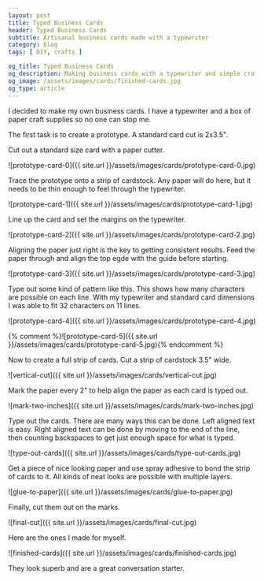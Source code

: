 ```yaml
---
layout: post
title: Typed Business Cards
header: Typed Business Cards
subtitle: Artisanal business cards made with a typewriter
category: blog
tags: [ DIY, crafts ]

og_title: Typed Business Cards
og_description: Making business cards with a typewriter and simple craft supplies.
og_image: /assets/images/cards/finished-cards.jpg
og_type: article
---
```


I decided to make my own business cards. I have a typewriter and a box of paper craft supplies so no one can stop me.

The first task is to create a prototype. A standard card cut is 2x3.5".

Cut out a standard size card with a paper cutter.

![prototype-card-0]({{ site.url }}/assets/images/cards/prototype-card-0.jpg)

Trace the prototype onto a strip of cardstock. Any paper will do here, but it needs to be thin enough to feel through the typewriter.

![prototype-card-1]({{ site.url }}/assets/images/cards/prototype-card-1.jpg)

Line up the card and set the margins on the typewriter.

![prototype-card-2]({{ site.url }}/assets/images/cards/prototype-card-2.jpg)

Aligning the paper just right is the key to getting consistent results. Feed the paper through and align the top egde with the guide before starting.

![prototype-card-3]({{ site.url }}/assets/images/cards/prototype-card-3.jpg)

Type out some kind of pattern like this. This shows how many characters are possible on each line. With my typewriter and standard card dimensions I was able to fit 32 characters on 11 lines.

![prototype-card-4]({{ site.url }}/assets/images/cards/prototype-card-4.jpg)

{% comment %}![prototype-card-5]({{ site.url }}/assets/images/cards/prototype-card-5.jpg){% endcomment %}

Now to create a full strip of cards. Cut a strip of cardstock 3.5" wide.

![vertical-cut]({{ site.url }}/assets/images/cards/vertical-cut.jpg)

Mark the paper every 2" to help align the paper as each card is typed out.

![mark-two-inches]({{ site.url }}/assets/images/cards/mark-two-inches.jpg)

Type out the cards. There are many ways this can be done. Left aligned text is easy. Right aligned text can be done by moving to the end of the line, then counting backspaces to get just enough space for what is typed.

![type-out-cards]({{ site.url }}/assets/images/cards/type-out-cards.jpg)

Get a piece of nice looking paper and use spray adhesive to bond the strip of cards to it. All kinds of neat looks are possible with multiple layers.

![glue-to-paper]({{ site.url }}/assets/images/cards/glue-to-paper.jpg)

Finally, cut them out on the marks.

![final-cut]({{ site.url }}/assets/images/cards/final-cut.jpg)

Here are the ones I made for myself.

![finished-cards]({{ site.url }}/assets/images/cards/finished-cards.jpg)

They look superb and are a great conversation starter.
